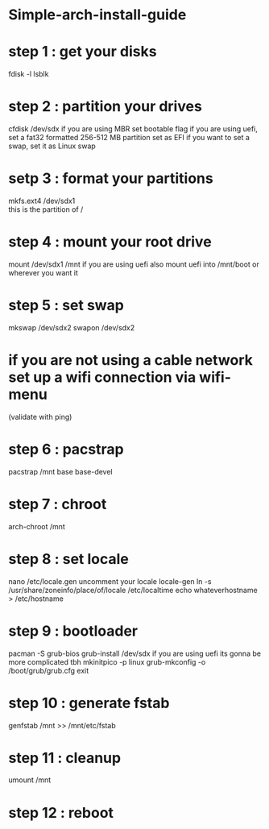 # Simple-arch-install-guide

# step 1 : get your disks
fdisk -l
lsblk

# step 2 : partition your drives
cfdisk /dev/sdx
if you are using MBR set bootable flag
if you are using uefi, set a fat32 formatted 256-512 MB partition set as EFI
if you want to set a swap, set it as Linux swap

# setp 3 : format your partitions
mkfs.ext4 /dev/sdx1   
this is the partition of /

# step 4 : mount your root drive
mount /dev/sdx1 /mnt
if you are using uefi also mount uefi into /mnt/boot or wherever you want it

# step 5 : set swap
mkswap /dev/sdx2
swapon /dev/sdx2

# if you are not using a cable network set up a wifi connection via wifi-menu
(validate with ping)

# step 6 : pacstrap
pacstrap /mnt base base-devel

# step 7 : chroot
arch-chroot /mnt

# step 8 : set locale  
nano /etc/locale.gen
uncomment your locale
locale-gen
ln -s /usr/share/zoneinfo/place/of/locale /etc/localtime
echo whateverhostname > /etc/hostname

# step 9 : bootloader
pacman -S grub-bios
grub-install /dev/sdx
if you are using uefi its gonna be more complicated tbh
mkinitpico -p linux
grub-mkconfig -o /boot/grub/grub.cfg
exit

# step 10 : generate fstab
genfstab /mnt >> /mnt/etc/fstab

# step 11 : cleanup
umount /mnt

# step 12 : reboot




